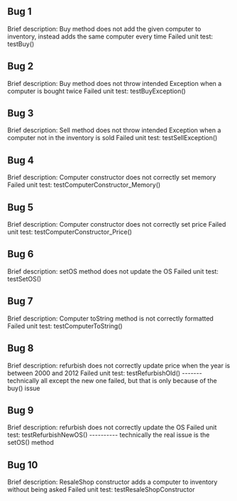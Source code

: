## Bug 1
Brief description:  Buy method does not add the given computer to inventory, instead adds the same computer every time
Failed unit test: testBuy()

## Bug 2
Brief description:  Buy method does not throw intended Exception when a computer is bought twice
Failed unit test: testBuyException()

## Bug 3
Brief description:  Sell method does not throw intended Exception when a computer not in the inventory is sold
Failed unit test: testSellException()

## Bug 4
Brief description:  Computer constructor does not correctly set memory
Failed unit test: testComputerConstructor_Memory()

## Bug 5
Brief description:  Computer constructor does not correctly set price
Failed unit test: testComputerConstructor_Price()

## Bug 6
Brief description:  setOS method does not update the OS
Failed unit test: testSetOS()

## Bug 7
Brief description:  Computer toString method is not correctly formatted
Failed unit test: testComputerToString()

## Bug 8
Brief description:  refurbish does not correctly update price when the year is between 2000 and 2012
Failed unit test: testRefurbishOld()  ------- technically all except the new one failed, but that is only because of the buy() issue

## Bug 9
Brief description:  refurbish does not correctly update the OS
Failed unit test: testRefurbishNewOS()  ---------- technically the real issue is the setOS() method

## Bug 10
Brief description:  ResaleShop constructor adds a computer to inventory without being asked
Failed unit test: testResaleShopConstructor